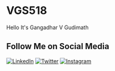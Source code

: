 # VGS518
Hello It's Gangadhar V Gudimath 
## Follow Me on Social Media

[![LinkedIn](https://img.shields.io/badge/LinkedIn-0e76a8?style=for-the-badge&logo=linkedin&logoColor=white)](https://www.linkedin.com/in/gangadhar-v-gudimath-18v000518/)
[![Twitter](https://img.shields.io/badge/Twitter-1DA1F2?style=for-the-badge&logo=twitter&logoColor=white)](https://twitter.com/viratsudeep518)
[![Instagram](https://img.shields.io/badge/Instagram-E4405F?style=for-the-badge&logo=instagram&logoColor=white)](https://www.instagram.com/vgs_kings.518/)

